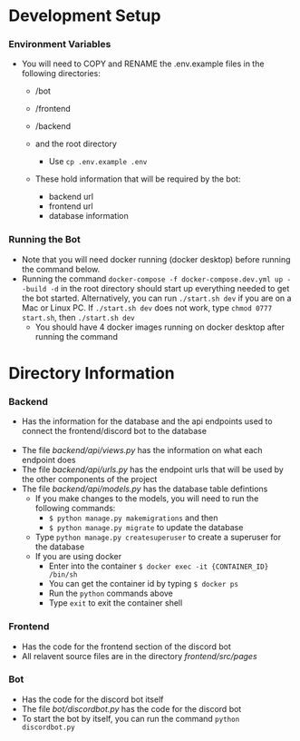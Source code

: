 # Development Setup

### Environment Variables

- You will need to COPY and RENAME the .env.example files in the following directories:
    - /bot
    - /frontend
    - /backend 
    - and the root directory
        -  Use `cp .env.example .env`

    - These hold information that will be required by the bot:
        - backend url
        - frontend url
        - database information


### Running the Bot
- Note that you will need docker running (docker desktop) before running the command below.
- Running the command `docker-compose -f docker-compose.dev.yml up --build -d` in the root directory should start up everything needed to get the bot started. Alternatively, you can run `./start.sh dev` if you are on a Mac or Linux PC. If `./start.sh dev` does not work, type `chmod 0777 start.sh`, then `./start.sh dev`
    - You should have 4 docker images running on docker desktop after running the command 


# Directory Information

### Backend
- Has the information for the database and the api endpoints used to connect the frontend/discord bot to the database
<br/> <br/>
- The file *backend/api/views.py* has the information on what each endpoint does
- The file *backend/api/urls.py* has the endpoint urls that will be used by the other components of the project
- The file *backend/api/models.py* has the database table defintions
    - If you make changes to the models, you will need to run the following commands:
        - `$ python manage.py makemigrations` and then
        - `$ python manage.py migrate` to update the database
    - Type `python manage.py createsuperuser` to create a superuser for the database
    - If you are using docker
      - Enter into the container `$ docker exec -it {CONTAINER_ID} /bin/sh`
      - You can get the container id by typing `$ docker ps`
      - Run the `python` commands above
      - Type `exit` to exit the container shell



### Frontend
- Has the code for the frontend section of the discord bot
- All relavent source files are in the directory *frontend/src/pages*


### Bot
- Has the code for the discord bot itself
- The file *bot/discordbot.py* has the code for the discord bot
- To start the bot by itself, you can run the command `python discordbot.py`
